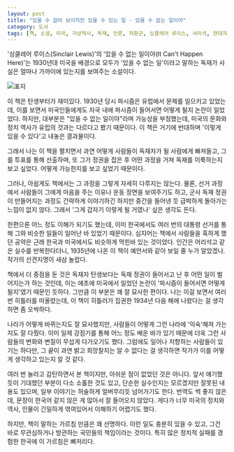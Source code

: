 ```yaml
---
layout: post
title: "있을 수 없어 보이지만 있을 수 있는 일 - 있을 수 없는 일이야"
category: 도서
tags: [책, 소설, 미국, 가상역사, 독재, 언론, 저항군, 싱클레어 루이스, 서미석, 현대지성, 서평]
---
```


'싱클레어 루이스(Sinclair Lewis)'의
'있을 수 없는 일이야(It Can't Happen Here)'는
1930년대 미국을 배경으로
모두가 '있을 수 없는 일'이라고 말하는 독재가 사실은 얼마나 가까이에 있는지를 보여주는 소설이다.

![표지](https://lh3.googleusercontent.com/-Cp5YLZ-QLCc/WmiOy0RSH1I/AAAAAAAAeIw/sW3bSZurD3Qb8WzGQBKUbSfjovxDuxjqQCE0YBhgL/s480/it-cant-happen-here-book.jpg)

이 책은 탄생부터가 재미있다.
1930년 당시 파시즘은 유럽에서 문제를 일으키고 있었는데,
이를 보면서 미국인들에게도 자국 내에 파시즘이 들어서면 어떻게 될지 논란이 일었었다.
하지만, 대부분은 "있을 수 없는 일이야"라며 가능성을 부정했는데,
미국의 문화와 정치 역사가 유럽의 것과는 다르다고 봤기 때문이다.
이 책은 거기에 반대하며 '이렇게 있을 수 있다'고 내놓은 결과물이다.

그래서 나는 이 책을 펼치면서
과연 어떻게 사람들이 독재자가 될 사람에게 빠져들고,
그를 투표를 통해 선출하며,
또 그가 정권을 잡은 후 어떤 과정을 거쳐 독재를 이룩하는지 보고 싶었다.
어떻게 가능한지를 보고 싶었기 때문이다.

그러나, 아쉽게도 책에서는 그 과정을 그렇게 자세히 다루지는 않는다.
물론, 선거 과정에서 사람들이 그에게 마음을 주는 이유나 운동 장면을 보여주기도 하고,
군사 독재 정권이 만들어지는 과정도 간략하게 이야기하긴 하지만
중간을 들어낸 듯 급박하게 돌아가는 느낌이 없지 않다.
그래서 '그게 갑자기 이렇게 될 거였나' 싶은 생각도 든다.

한편으론 어느 정도 이해가 되기도 했는데,
이미 한국에서도 여러 번의 대통령 선거를 통해 그와 비슷한 일들이 일어난 바 있었기 때문이다.
심지어는 책에서 사람들을 혹하게 했던 공약은
근래 한국과 미국에서도 비슷하게 먹힌바 있는 것이었다.
인간은 어리석고 같은 실수를 반복한다더니,
1935년에 나온 이 책이 예언서와 같아 보일 줄 누가 알았겠나.
작가의 선견지명이 새삼 놀랍다.

책에서 더 중점을 둔 것은 독재자 탄생보다는
독재 정권이 들어서고 난 후 어떤 일이 벌어지는가 하는 것인데,
이는 애초에 미국에서 일었던 논란이 '파시즘이 들어서면 어떻게 될지'였기 때문인 듯하다.
그만큼 이 부분은 꽤 잘 묘사한 편이다.
나는 이걸 보면서 여러 번 히틀러를 떠올렸는데,
이 책이 히틀러가 집권한 1934년 다음 해에 나왔다는 걸 생각하면 좀 오싹하다.

나라가 어떻게 바뀌는지도 잘 묘사했지만,
사람들이 어떻게 그런 나라에 '익숙'해져 가는지도 잘 다뤘다.
이미 일제 강점기를 통해 어느 정도 배운 바가 있기 때문에
더욱 그런 사람들의 변화와 변질이 무섭게 다가오기도 했다.
그럼에도 일어나 저항하는 사람들이 있기는 하다만,
그 끝이 과연 밝고 희망찰지는 알 수 없다는 걸 생각하면
작가가 이를 어떻게 생각하고 있는지 알 것 같다.

여러 번 놀라고 감탄하면서 본 책이지만,
아쉬운 점이 없었던 것은 아니다.
앞서 얘기했듯이 기대했던 부분이 다소 소홀한 것도 있고,
단순한 실수인지는 모르겠지만 잘못된 내용도 있으며,
일부 이야기는 허술하게 얼버무리듯 넘어가기도 한다.
번역도 썩 좋지 않은데,
문장이 한국어 같지 않은 게 많아서 잘 들어오지 않았다.
게다가 너무 미국의 정치와 역사, 인물이 긴밀하게 엮여있어서 이해하기 어렵기도 했다.

하지만, 책이 말하는 가르침 만큼은 꽤 선명하다.
이런 일도 충분히 있을 수 있고,
그건 바로 무관심하거나 방관하는 국민들의 책임이라는 것이다.
특히 많은 정치적 실패를 경험한 한국에 이 가르침은 뼈저리다.
